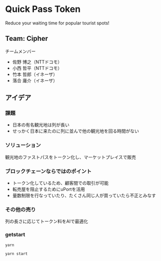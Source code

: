 # Quick Pass Token
Reduce your waiting time for popular tourist spots!

## Team: Cipher
チームメンバー
- 佐野 博之（NTTドコモ）
- 小西 哲平（NTTドコモ）
- 竹本 哲郎（イネーザ）
- 落合 庸介（イネーザ）

## アイデア
### 課題
- 日本の有名観光地は列が長い
- せっかく日本に来たのに列に並んで他の観光地を回る時間がない

### ソリューション
観光地のファストパスをトークン化し、マーケットプレイスで販売

### ブロックチェーンならではのポイント
- トークン化しているため、顧客間での取引が可能
- 転売屋を阻止するためにuPortを活用
- 量数制限を行なっていたり、たくさん同じ人が買っていたら不正とみなす

### その他の売り
列の長さに応じてトークン料をAIで最適化

### getstart
```
yarn

yarn start
```
